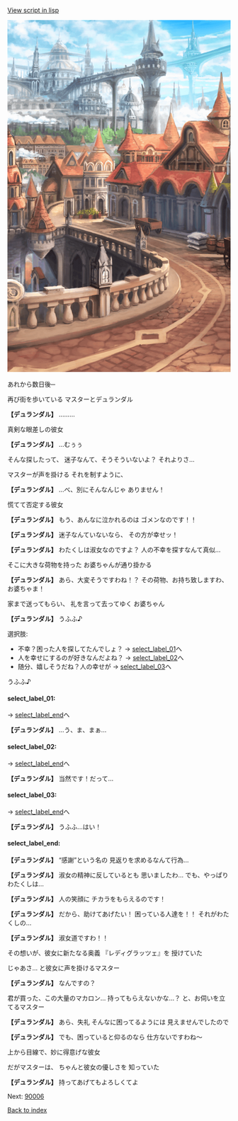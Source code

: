 [View script in lisp](../scripts/10035204.txt)

![town.png](../images/backgrounds/town.png)

あれから数日後─

再び街を歩いている
マスターとデュランダル

**【デュランダル】**
………

真剣な眼差しの彼女

**【デュランダル】**
…むぅぅ

そんな探したって、
迷子なんて、そうそういないよ？
それよりさ…

マスターが声を掛ける
それを制すように、

**【デュランダル】**
…べ、別にそんなんじゃ
ありません！

慌てて否定する彼女

**【デュランダル】**
もう、あんなに泣かれるのは
ゴメンなのです！！

**【デュランダル】**
迷子なんていないなら、
その方が幸せッ！

**【デュランダル】**
わたくしは淑女なのですよ？
人の不幸を探すなんて真似…

そこに大きな荷物を持った
お婆ちゃんが通り掛かる

**【デュランダル】**
あら、大変そうですわね！？
その荷物、お持ち致しますわ、
お婆ちゃま！

家まで送ってもらい、
礼を言って去ってゆく
お婆ちゃん

**【デュランダル】**
うふふ♪

選択肢:
- 不幸？困った人を探してたんでしょ？ → [select_label_01](#select_label_01)へ
- 人を幸せにするのが好きなんだよね？ → [select_label_02](#select_label_02)へ
- 随分、嬉しそうだね？人の幸せが → [select_label_03](#select_label_03)へ

うふふ♪

#### select_label_01:
 → [select_label_end](#select_label_end)へ

**【デュランダル】**
…う、ま、まぁ…

#### select_label_02:
 → [select_label_end](#select_label_end)へ

**【デュランダル】**
当然です！だって…

#### select_label_03:
 → [select_label_end](#select_label_end)へ

**【デュランダル】**
うふふ…はい！

#### select_label_end:

**【デュランダル】**
“感謝”という名の
見返りを求めるなんて行為…

**【デュランダル】**
淑女の精神に反しているとも
思いましたわ…
でも、やっぱりわたくしは…

**【デュランダル】**
人の笑顔に
チカラをもらえるのです！

**【デュランダル】**
だから、助けてあげたい！
困っている人達を！！
それがわたくしの…

**【デュランダル】**
淑女道ですわ！！

その想いが、彼女に新たなる奥義
『レディグラッツェ』を
授けていた

じゃあさ…
と彼女に声を掛けるマスター

**【デュランダル】**
なんですの？

君が買った、この大量のマカロン…
持ってもらえないかな…？
と、お伺いを立てるマスター

**【デュランダル】**
あら、失礼
そんなに困ってるようには
見えませんでしたので

**【デュランダル】**
でも、困っていると仰るのなら
仕方ないですわね～

上から目線で、妙に得意げな彼女

だがマスターは、
ちゃんと彼女の優しさを
知っていた

**【デュランダル】**
持ってあげてもよろしくてよ


Next: [90006](90006.md)

[Back to index](index.md)
